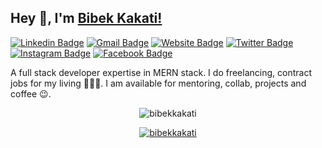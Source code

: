 ## Hey 👋, I'm [Bibek Kakati!](https://bibekkakati.me/)

[![Linkedin Badge](https://img.shields.io/badge/LinkedIn-blue?style=flat&logo=linkedin&labelColor=blue&link=https://www.linkedin.com/in/bibekkakati/)](https://linkedin.com/in/bibekkakati) [![Gmail Badge](https://img.shields.io/badge/Gmail-red?style=flat-square&logo=Gmail&logoColor=white&link=mailto:bibekkakati0@gmail.com)](mailto:bibekkakati0@gmail.com) [![Website Badge](https://img.shields.io/badge/-Website-47CCCC?style=flat&logo=Google-Chrome&logoColor=white&link=https://bibekkakati.me)](https://bibekkakati.me) [![Twitter Badge](https://img.shields.io/badge/-Twitter-1ca0f1?style=flat&labelColor=1ca0f1&logo=twitter&logoColor=white&link=https://twitter.com/kakatibibek)](https://twitter.com/kakatibibek) [![Instagram Badge](https://img.shields.io/badge/-Instagram-E4405F?style=flat&logo=instagram&logoColor=white&link=https://instagram.com/bibekkakati/)](https://instagram.com/bibekkakati) [![Facebook Badge](https://img.shields.io/badge/-Facebook-1877f2?style=flat&logo=facebook&logoColor=white&link=https://facebook.com/bibek.kakati.37)](https://facebook.com/bibek.kakati.37)

A full stack developer expertise in MERN stack. I do freelancing, contract jobs for my living 👨🏼‍💻.
I am available for mentoring, collab, projects and coffee 😉.

<p align="center"><img src="https://github-readme-streak-stats.herokuapp.com/?user=bibekkakati&" alt="bibekkakati" /></p>

<p align="center"> <a href="https://github.com/ryo-ma/github-profile-trophy"><img src="https://github-profile-trophy.vercel.app/?username=bibekkakati&margin-w=5" alt="bibekkakati" /></a> </p>
